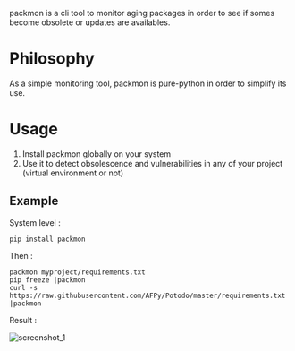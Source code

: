 packmon is a cli tool to monitor aging packages in order to see if somes become obsolete
or updates are availables.


# Philosophy

As a simple monitoring tool, packmon is pure-python in order to simplify its use.


# Usage

1. Install packmon globally on your system
2. Use it to detect obsolescence and vulnerabilities in any of your project (virtual
    environment or not)


## Example

System level :

    pip install packmon

Then :

    packmon myproject/requirements.txt
    pip freeze |packmon
    curl -s https://raw.githubusercontent.com/AFPy/Potodo/master/requirements.txt |packmon

Result :

![screenshot_1](https://framagit.org/Mindiell/packmon/-/wikis/uploads/2111b604b504db302ac93178a8e7ac52/screenshot_1.png)
